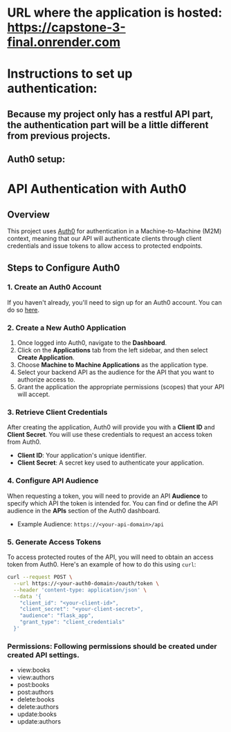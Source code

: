 # URL where the application is hosted: https://capstone-3-final.onrender.com
# Instructions to set up authentication:
## Because my project only has a restful API part, the authentication part will be a little different from previous projects.
## Auth0 setup:
# API Authentication with Auth0

## Overview

This project uses [Auth0](https://auth0.com) for authentication in a Machine-to-Machine (M2M) context, meaning that our API will authenticate clients through client credentials and issue tokens to allow access to protected endpoints. 

## Steps to Configure Auth0

### 1. Create an Auth0 Account

If you haven't already, you'll need to sign up for an Auth0 account. You can do so [here](https://auth0.com/signup). 

### 2. Create a New Auth0 Application

1. Once logged into Auth0, navigate to the **Dashboard**.
2. Click on the **Applications** tab from the left sidebar, and then select **Create Application**.
3. Choose **Machine to Machine Applications** as the application type.
4. Select your backend API as the audience for the API that you want to authorize access to.
5. Grant the application the appropriate permissions (scopes) that your API will accept.

### 3. Retrieve Client Credentials

After creating the application, Auth0 will provide you with a **Client ID** and **Client Secret**. You will use these credentials to request an access token from Auth0.

- **Client ID**: Your application's unique identifier.
- **Client Secret**: A secret key used to authenticate your application.

### 4. Configure API Audience
When requesting a token, you will need to provide an API **Audience** to specify which API the token is intended for. You can find or define the API audience in the **APIs** section of the Auth0 dashboard.

- Example Audience: `https://<your-api-domain>/api`



### 5. Generate Access Tokens

To access protected routes of the API, you will need to obtain an access token from Auth0. Here's an example of how to do this using `curl`:

```bash
curl --request POST \
  --url https://<your-auth0-domain>/oauth/token \
  --header 'content-type: application/json' \
  --data '{
    "client_id": "<your-client-id>",
    "client_secret": "<your-client-secret>",
    "audience": "flask_app",
    "grant_type": "client_credentials"
  }'
```

### Permissions: Following permissions should be created under created API settings.
- view:books
- view:authors
- post:books
- post:authors
- delete:books
- delete:authors
- update:books
- update:authors
